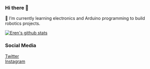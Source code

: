 ### Hi there 👋

🌱 I’m currently learning electronics and Arduino programming to build robotics projects.

[![Eren's github stats](https://github-readme-stats.vercel.app/api?username=CoderEren&show_icons=true&theme=algolia)](https://github.com/anuraghazra/github-readme-stats)

### Social Media

<p><a href="https://twitter.com/CoderEren" target="_blank">Twitter</a><br /><a href="https://instagram.com/erengeridonmez" target="_blank">Instagram</a></p>

<!--
Here are some ideas:

- 🔭 I’m currently working on ...
- 🌱 I’m currently learning ...
- 👯 I’m looking to collaborate on ...
- 🤔 I’m looking for help with ...
- 💬 Ask me about ...
- 📫 How to reach me: ...
- 😄 Pronouns: ...
- ⚡ Fun fact: ...
-->
